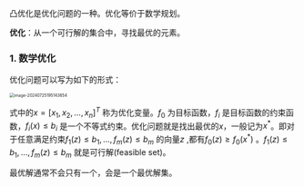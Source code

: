 凸优化是优化问题的一种。优化等价于数学规划。

**优化**：从一个可行解的集合中，寻找最优的元素。

### 1. 数学优化

优化问题可以写为如下的形式：

<img src="C:\Users\22364\AppData\Roaming\Typora\typora-user-images\image-20240725195143654.png" alt="image-20240725195143654" style="zoom:50%;" />

式中的$x=[x_1,x_2,...,x_n]^T$ 称为优化变量。$f_0$ 为目标函数，$f_i$ 是目标函数的约束函数，$f_i(x)\leqslant b_i$ 是一个不等式约束。优化问题就是找出最优的$x$，一般记为$x^*$。即对于任意满足约束$f_1(z)\le b_1,...,f_m(z)\le b_m$ 的向量$z$ ,都有$f_0(z)\ge f_0(x^*)$ 。$f_1(z)\le b_1,...,f_m(z)\le b_m$ 就是可行解(feasible set)。

最优解通常不会只有一个，会是一个最优解集。